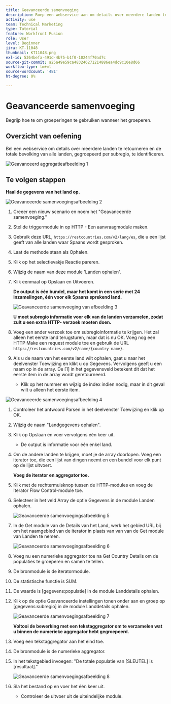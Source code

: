 ```yaml
---
title: Geavanceerde samenvoeging
description: Roep een webservice aan om details over meerdere landen te retourneren en om de bevolking te identificeren, gegroepeerd per subregio.
activity: use
team: Technical Marketing
type: Tutorial
feature: Workfront Fusion
role: User
level: Beginner
jira: KT-11048
thumbnail: KT11048.png
exl-id: 5364befa-491d-4b75-b1f0-10244f70ad7c
source-git-commit: a25a49e59ca483246271214886ea4dc9c10e8d66
workflow-type: tm+mt
source-wordcount: '481'
ht-degree: 0%

---
```


# Geavanceerde samenvoeging

Begrijp hoe te om groeperingen te gebruiken wanneer het groeperen.

## Overzicht van oefening

Bel een webservice om details over meerdere landen te retourneren en de totale bevolking van alle landen, gegroepeerd per subregio, te identificeren.

![Geavanceerd aggregatieafbeelding 1](../12-exercises/assets/advanced-aggregation-walkthrough-1.png)

## Te volgen stappen

**Haal de gegevens van het land op.**

![Geavanceerde samenvoegingsafbeelding 2](../12-exercises/assets/advanced-aggregation-walkthrough-2.png)

1. Creeer een nieuw scenario en noem het &quot;Geavanceerde samenvoeging.&quot;
1. Stel de triggermodule in op HTTP - Een aanvraagmodule maken.
1. Gebruik deze URL, `https://restcountries.com/v2/lang/es`, die u een lijst geeft van alle landen waar Spaans wordt gesproken.
1. Laat de methode staan als Ophalen.
1. Klik op het selectievakje Reactie pareren.
1. Wijzig de naam van deze module &#39;Landen ophalen&#39;.
1. Klik eenmaal op Opslaan en Uitvoeren.

   **De output is één bundel, maar het komt in een serie met 24 inzamelingen, één voor elk Spaans sprekend land.**

   ![Geavanceerde samenvoeging van afbeelding 3](../12-exercises/assets/advanced-aggregation-walkthrough-3.png)

   **U moet subregio informatie voor elk van de landen verzamelen, zodat zult u een extra HTTP- verzoek moeten doen.**

1. Voeg een ander verzoek toe om subregioinformatie te krijgen. Het zal alleen het eerste land terugsturen, maar dat is nu OK. Voeg nog een HTTP Make een request module toe en gebruik de URL `https://restcountries.com/v2/name/{country name}`.
1. Als u de naam van het eerste land wilt ophalen, gaat u naar het deelvenster Toewijzing en klikt u op Gegevens. Vervolgens geeft u een naam op in de array. De [1] in het gegevensveld betekent dit dat het eerste item in de array wordt geretourneerd.

   + Klik op het nummer en wijzig de index indien nodig, maar in dit geval wilt u alleen het eerste item.

![Geavanceerde samenvoegingsafbeelding 4](../12-exercises/assets/advanced-aggregation-walkthrough-4.png)

1. Controleer het antwoord Parsen in het deelvenster Toewijzing en klik op OK.
1. Wijzig de naam &quot;Landgegevens ophalen&quot;.
1. Klik op Opslaan en voer vervolgens één keer uit.

   + De output is informatie voor één enkel land.

1. Om de andere landen te krijgen, moet je de array doorlopen. Voeg een iterator toe, die een lijst van dingen neemt en een bundel voor elk punt op de lijst uitvoert.

   **Voeg de iterator en aggregator toe.**

1. Klik met de rechtermuisknop tussen de HTTP-modules en voeg de Iterator Flow Control-module toe.
1. Selecteer in het veld Array de optie Gegevens in de module Landen ophalen.

   ![Geavanceerde samenvoegingsafbeelding 5](../12-exercises/assets/advanced-aggregation-walkthrough-5.png)

1. In de Get module van de Details van het Land, werk het gebied URL bij om het naamgebied van de iterator in plaats van van van de Get module van Landen te nemen.

   ![Geavanceerde samenvoegingsafbeelding 6](../12-exercises/assets/advanced-aggregation-walkthrough-6.png)

1. Voeg nu een numerieke aggregator toe na Get Country Details om de populaties te groeperen en samen te tellen.
1. De bronmodule is de iteratormodule.
1. De statistische functie is SUM.
1. De waarde is [gegevens:populatie] in de module Landdetails ophalen.
1. Klik op de optie Geavanceerde instellingen tonen onder aan en groep op [gegevens:subregio] in de module Landdetails ophalen.

   ![Geavanceerde samenvoegingsafbeelding 7](../12-exercises/assets/advanced-aggregation-walkthrough-7.png)

   **Voltooi de bewerking met een tekstaggregator om te verzamelen wat u binnen de numerieke aggregator hebt gegroepeerd.**

1. Voeg een tekstaggregator aan het eind toe.
1. De bronmodule is de numerieke aggregator.
1. In het tekstgebied invoegen: &quot;De totale populatie van [SLEUTEL] is [resultaat].&quot;

   ![Geavanceerde samenvoegingsafbeelding 8](../12-exercises/assets/advanced-aggregation-walkthrough-8.png)

1. Sla het bestand op en voer het één keer uit.

   + Controleer de uitvoer uit de uiteindelijke module.
